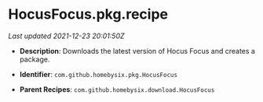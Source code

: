 # HocusFocus.pkg.recipe

_Last updated 2021-12-23 20:01:50Z_

- **Description**: Downloads the latest version of Hocus Focus and creates a package.

- **Identifier**: `com.github.homebysix.pkg.HocusFocus`

- **Parent Recipes**: `com.github.homebysix.download.HocusFocus`
